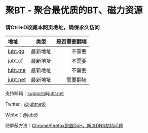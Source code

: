 # 聚BT - 聚合最优质的BT、磁力资源   
### 请Ctrl+D收藏本网页地址，确保永久访问  

| 地址       | 类型  | 是否需要翻墙 |  
| :---       |     :---:      |          ---: |
| [jubt.gq](https://jubt.gq)    | 最新地址 | 不需要 |  
| [jubt.cf](https://jubt.cf)    | 最新地址 | 不需要 |  
| [jubt.me](https://jubt.me)    | 最新地址 | 不需要 |  
| [jubt.net](https://jubt.net) | 最新地址 | 需要翻墙 |  


支持邮箱：[support@jubt.net](mailto:support@jubt.net)  

Twitter：[@jubtnet8](https://twitter.com/jubt8)  
  
Weibo：[@jubt8](https://weibo.com/jubt8)  
  
防屏蔽方法：[Chrome/Firefox配置DoH，解决DNS劫持问题](https://www.yeeach.com/post/1507)  






